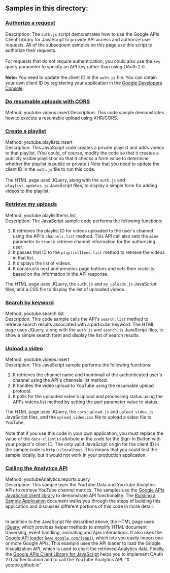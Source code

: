 ## Samples in this directory:

### [Authorize a request](/javascript/auth.js)

Description: The <code>auth.js</code> script demonstrates how to use the Google APIs Client Library for JavaScript
to provide API access and authorize user requests. All of the subsequent samples on this page use this script to
authorize their requests.<br><br>
For requests that do not require authentication, you could also use the
<code>key</code> query parameter to specify an API key rather than using OAuth 2.0.<br><br>
<strong>Note:</strong> You need to update the client ID in the <code>auth.js</code> file. You can obtain your own
client ID by registering your application in the
<a href="https://console.developers.google.com">Google Developers Console</a>.

### [Do resumable uploads with CORS](/javascript/cors_upload.js)

Method: youtube.videos.insert
Description: This code sample demonstrates how to execute a resumable upload using XHR/CORS.

### [Create a playlist](/javascript/playlist_updates.js)

Method: youtube.playlists.insert<br>
Description: This JavaScript code creates a private playlist and adds videos to that playlist. (You could, of course, modify the code so that it creates a publicly visible playlist or so that it checks a form value to determine whether the playlist is
public or private.) Note that you need to update the client ID in the <code>auth.js</code> file to run this code.<br><br>The HTML page uses JQuery, along with the <code>auth.js</code> and <code>playlist_updates.js</code> JavaScript files, to display a simple form for adding videos to the playlist.

### [Retrieve my uploads](/javascript/my_uploads.js)

Method: youtube.playlistItems.list<br>
Description: The JavaScript sample code performs the following functions:<br>
<ol>
  <li>It retrieves the playlist ID for videos uploaded to the user's channel using the API's <code>channels.list</code> method. This API call also sets the <code>mine</code> parameter to <code>true</code> to retrieve channel information for the authorizing user.</li>
  <li>It passes that ID to the <code>playlistItems.list</code> method to retrieve the videos in that list.</li>
  <li>It displays the list of videos.</li>
  <li>It constructs next and previous page buttons and sets their visibility based on the information in the API response.</li>
</ol>

The HTML page uses JQuery, the <code>auth.js</code> and <code>my_uploads.js</code> JavaScript files, and a CSS file to display the list of uploaded videos.

### [Search by keyword](/javascript/search.js)

Method: youtube.search.list<br>
Description: This code sample calls the API's <code>search.list</code> method to retrieve search results associated
with a particular keyword. The HTML page uses JQuery, along with the <code>auth.js</code> and <code>search.js</code> JavaScript files, to show a simple search form and display the list of search results.

### [Upload a video](/javascript/upload_video.js)

Method: youtube.videos.insert<br>
Description: This JavaScript sample performs the following functions:<br>
<ol>
  <li>It retrieves the channel name and thumbnail of the authenticated user's channel using the API's channels.list method.</li>
  <li>It handles the video upload to YouTube using the resumable upload protocol.</li>
  <li>It polls for the uploaded video's upload and processing status using the API's videos.list method by setting the part parameter value to status.</li>
</ol>

The HTML page uses JQuery, the <code>cors_upload.js</code> and <code>upload_video.js</code> JavaScript files, and the
<code>upload_video.css</code> file to upload a video file to YouTube.<br><br>Note that if you use this code in your own application, you must replace the value of the <code>data-clientid</code> attribute in the code for the Sign-In Button
with your project's client ID. The only valid JavaScript origin for the client ID in the sample code is
<code>http://localhost</code>. This means that you could test the sample locally, but it would not work in your
production application.

### [Calling the Analytics API](/javascript/analytics_codelab.js)

Method: youtubeAnalytics.reports.query<br>
Description: This sample uses the YouTube Data and YouTube Analytics APIs to retrieve YouTube channel metrics.
The samples use the <a target="_blank" href="/api-client-library/javascript/">Google APIs JavaScript client library</a>
to demonstrate API functionality. The <a href="/youtube/analytics/v1/sample-application">Building a Sample Application</a>
document walks you through the steps of building this application and discusses different portions of this code in more 
detail.<br><br>

In addition to the JavaScript file described above, the HTML page uses <a href="http://jquery.com">jQuery</a>, which
provides helper methods to simplify HTML document traversing, event handling, animating and Ajax interactions. It also
uses the <a href="https://developers.google.com/loader/">Google API loader</a> (<code>www.google.com/jsapi</code>),
which lets you easily import one or more Google APIs. This example uses the API loader to load the Google Visualization API,
which is used to chart the retrieved Analytics data. Finally, the
<a href="/api-client-library/javascript/features/authentication">Google APIs Client Library for JavaScript</a>
helps you to implement OAuth 2.0 authentication and to call the YouTube Analytics API.
"# yotobe.github.io" 
